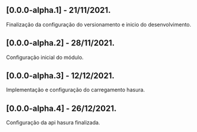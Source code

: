## [0.0.0-alpha.1] - 21/11/2021.
Finalização da configuração do versionamento e inicio do desenvolvimento.

## [0.0.0-alpha.2] - 28/11/2021.
Configuração inicial do módulo.

## [0.0.0-alpha.3] - 12/12/2021.
Implementação e configuração do carregamento hasura.

## [0.0.0-alpha.4] - 26/12/2021.
Configuração da api hasura finalizada.